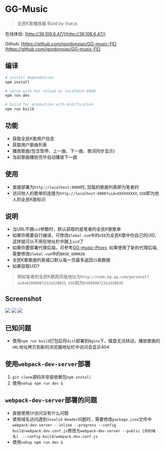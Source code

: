 # GG-Music

> 全民K歌播放器 Build by Vue.js

在线体验: [http://39.108.6.47/](http://39.108.6.47/)  

Github: [https://github.com/igordonxiao/GG-music-FE](https://github.com/igordonxiao/GG-music-FE)

## 编译

``` bash
# install dependencies
npm install

# serve with hot reload at localhost:8000
npm run dev

# build for production with minification
npm run build
```

## 功能
+ 获取全民K歌用户信息
+ 获取用户歌曲列表
+ 播放歌曲(包含暂停、上一曲、下一曲、歌词同步显示)
+ 当前歌曲播放完毕自动播放下一曲


## 使用
+ 直接部署为`http://localhost:8000`时, 加载的歌曲列表即为笔者的
+ 访问他人的歌单的连接为`http://localhost:8000?uid=XXXXXXXXX`, `UID`即为他人的全民K歌标识

## 说明
+ 当URL不跟`uid`参数时，默认获取的是笔者的全民K歌歌单
+ 如果你需要自行编译，可修改`Global.vue`中的`UID`为全民K歌中你自己的UID, 这样就可以不用在地址栏中跟上`uid`了
+ 如果你要部署代理后端，可参考[GG-music-Proxy](https://github.com/igordonxiao/GG-music-Proxy), 如果使用了新的代理后端,　需要修改`Global.vue`中的`BASE_DOMAIN`
+ 全民K歌歌曲列表接口默认每一页最多返回`15`条数据
+ 如果获取UID?   
> 例如笔者的全民K歌网页版地址为`http://node.kg.qq.com/personal?uid=639d9d87232a328835`, `UID`则为`639d9d87232a328835`

## Screenshot
![](https://github.com/igordonxiao/GG-music-FE/raw/master/screenshot/screenshot1.png)
![](https://raw.githubusercontent.com/igordonxiao/GG-music-FE/master/screenshot/screenshot2.png)
![](https://github.com/igordonxiao/GG-music-FE/raw/master/screenshot/screenshot3.png)

## 已知问题
+ 使用`npm run build`打包后将`dist`部署到`Nginx`下，碟盘无法转动，播放歌曲的`URL`地址拷贝到新的浏览器地址栏中访问会显示404

## 使用`webpack-dev-server`部署
1. `git clone`源码并安装依赖包`npm install`　　
2. 使用`nohup npm run dev &`

## `webpack-dev-server`部署的问题
+ 直接使用`IP`访问没有什么问题
+ 使用域名访问遇到`Invalid Header`问题时，需要修改`package.json`文件中`webpack-dev-server --inline --progress --config build/webpack.dev.conf.js`修改为`webpack-dev-server --public [你的域名]  --config build/webpack.dev.conf.js`
+ 使用`nohup npm run dev &`

